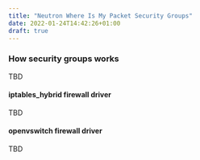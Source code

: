 ```yaml
---
title: "Neutron Where Is My Packet Security Groups"
date: 2022-01-24T14:42:26+01:00
draft: true
---
```


### How security groups works

TBD

#### iptables_hybrid firewall driver

TBD

#### openvswitch firewall driver

TBD
